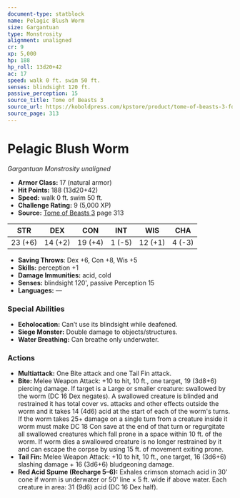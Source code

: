 ```yaml
---
document-type: statblock
name: Pelagic Blush Worm
size: Gargantuan
type: Monstrosity
alignment: unaligned
cr: 9
xp: 5,000
hp: 188
hp_roll: 13d20+42
ac: 17
speed: walk 0 ft. swim 50 ft.
senses: blindsight 120 ft. 
passive_perception: 15
source_title: Tome of Beasts 3
source_url: https://koboldpress.com/kpstore/product/tome-of-beasts-3-for-5th-edition/
source_page: 313
---
```


# Pelagic Blush Worm

*Gargantuan* *Monstrosity* *unaligned*

- **Armor Class:** 17 (natural armor)
- **Hit Points:** 188 (13d20+42)
- **Speed:** walk 0 ft. swim 50 ft.
- **Challenge Rating:** 9 (5,000 XP)
- **Source:** [Tome of Beasts 3](https://koboldpress.com/kpstore/product/tome-of-beasts-3-for-5th-edition/) page 313

| STR | DEX | CON | INT | WIS | CHA |
| --- | --- | --- | --- | --- | --- |
| 23 (+6) | 14 (+2) | 19 (+4) | 1 (-5) | 12 (+1) | 4 (-3) |

- **Saving Throws**: Dex +6, Con +8, Wis +5
- **Skills:** perception +1
- **Damage Immunities:** acid, cold
- **Senses:** blindsight 120', passive Perception 15
- **Languages:** —

### Special Abilities

- **Echolocation:** Can’t use its blindsight while deafened.
- **Siege Monster:** Double damage to objects/structures.
- **Water Breathing:** Can breathe only underwater.

### Actions

- **Multiattack:** One Bite attack and one Tail Fin attack.
- **Bite:** Melee Weapon Attack: +10 to hit, 10 ft., one target, 19 (3d8+6) piercing damage. If target is a Large or smaller creature: swallowed by the worm (DC 16 Dex negates). A swallowed creature is blinded and restrained it has total cover vs. attacks and other effects outside the worm and it takes 14 (4d6) acid at the start of each of the worm's turns. If the worm takes 25+ damage on a single turn from a creature inside it worm must make DC 18 Con save at the end of that turn or regurgitate all swallowed creatures which fall prone in a space within 10 ft. of the worm. If worm dies a swallowed creature is no longer restrained by it and can escape the corpse by using 15 ft. of movement exiting prone.
- **Tail Fin:** Melee Weapon Attack: +10 to hit, 10 ft., one target, 16 (3d6+6) slashing damage + 16 (3d6+6) bludgeoning damage.
- **Red Acid Spume (Recharge 5–6):** Exhales crimson stomach acid in 30' cone if worm is underwater or 50' line × 5 ft. wide if above water. Each creature in area: 31 (9d6) acid (DC 16 Dex half).
